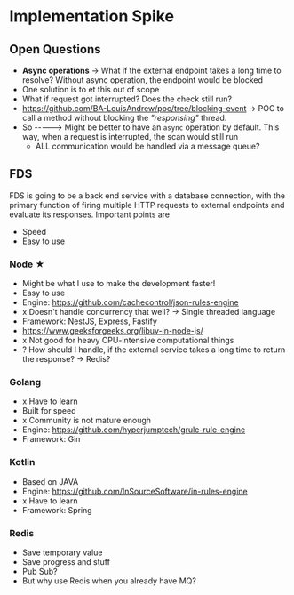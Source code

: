 # Implementation Spike

## Open Questions
- **Async operations** -> What if the external endpoint takes a long time to resolve? Without async operation, the endpoint would be blocked
 - One solution is to et this out of scope
- What if request got interrupted? Does the check still run?
 - https://github.com/BA-LouisAndrew/poc/tree/blocking-event -> POC to call a method without blocking the *"responsing"* thread.
- So -----> Might be better to have an `async` operation by default. This way, when a request is interrupted, the scan would still run
  - ALL communication would be handled via a message queue?

## FDS
FDS is going to be a back end service with a database connection, with the primary function of firing multiple HTTP requests to external endpoints and evaluate its responses.
Important points are
- Speed
- Easy to use

### Node ★
- Might be what I use to make the development faster!
- Easy to use
- Engine: https://github.com/cachecontrol/json-rules-engine
- x Doesn't handle concurrency that well? -> Single threaded language
- Framework: NestJS, Express, Fastify
- https://www.geeksforgeeks.org/libuv-in-node-js/
- x Not good for heavy CPU-intensive computational things
- ? How should I handle, if the external service takes a long time to return the response? -> Redis?
 
### Golang
- x Have to learn
- Built for speed
- x Community is not mature enough
- Engine: https://github.com/hyperjumptech/grule-rule-engine
- Framework: Gin

### Kotlin
- Based on JAVA
- Engine: https://github.com/InSourceSoftware/in-rules-engine
- x Have to learn
- Framework: Spring

### Redis
- Save temporary value
- Save progress and stuff
- Pub Sub?
- But why use Redis when you already have MQ?